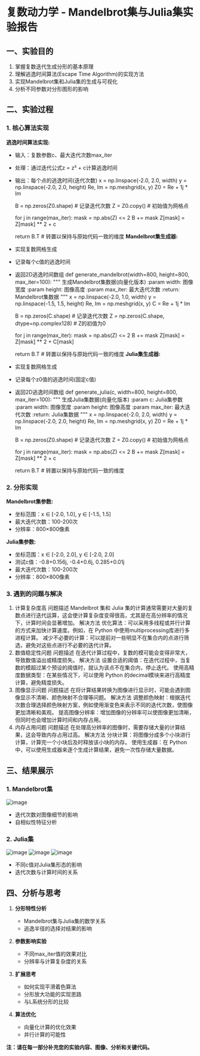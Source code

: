 # 复数动力学 - Mandelbrot集与Julia集实验报告

## 一、实验目的

1. 掌握复数迭代生成分形的基本原理
2. 理解逃逸时间算法(Escape Time Algorithm)的实现方法
3. 实现Mandelbrot集和Julia集的生成与可视化
4. 分析不同参数对分形图形的影响

## 二、实验过程

### 1. 核心算法实现

**逃逸时间算法实现:**
- 输入：复数参数c、最大迭代次数max_iter
- 处理：通过迭代公式z = z² + c计算逃逸时间
- 输出：每个点的逃逸时间(迭代次数)
x = np.linspace(-2.0, 2.0, width)
    y = np.linspace(-2.0, 2.0, height)
    Re, Im = np.meshgrid(x, y)
    Z0 = Re + 1j * Im

    B = np.zeros(Z0.shape)  # 记录迭代次数
    Z = Z0.copy()  # 初始值为网格点

    for j in range(max_iter):
        mask = np.abs(Z) <= 2
        B += mask
        Z[mask] = Z[mask] ** 2 + c

    return B.T  # 转置以保持与原始代码一致的维度
**Mandelbrot集生成器:**
- 实现复数网格生成
- 记录每个c值的逃逸时间
- 返回2D逃逸时间数组
def generate_mandelbrot(width=800, height=800, max_iter=100):
    """
    生成Mandelbrot集数据(向量化版本)
    :param width: 图像宽度
    :param height: 图像高度
    :param max_iter: 最大迭代次数
    :return: Mandelbrot集数据
    """
    x = np.linspace(-2.0, 1.0, width)
    y = np.linspace(-1.5, 1.5, height)
    Re, Im = np.meshgrid(x, y)
    C = Re + 1j * Im

    B = np.zeros(C.shape)  # 记录迭代次数
    Z = np.zeros(C.shape, dtype=np.complex128)  # Z的初值为0

    for j in range(max_iter):
        mask = np.abs(Z) <= 2
        B += mask
        Z[mask] = Z[mask] ** 2 + C[mask]

    return B.T  # 转置以保持与原始代码一致的维度
**Julia集生成器:**
- 实现复数网格生成
- 记录每个z0值的逃逸时间(固定c值)
- 返回2D逃逸时间数组
def generate_julia(c, width=800, height=800, max_iter=100):
    """
    生成Julia集数据(向量化版本)
    :param c: Julia集参数
    :param width: 图像宽度
    :param height: 图像高度
    :param max_iter: 最大迭代次数
    :return: Julia集数据
    """
    x = np.linspace(-2.0, 2.0, width)
    y = np.linspace(-2.0, 2.0, height)
    Re, Im = np.meshgrid(x, y)
    Z0 = Re + 1j * Im

    B = np.zeros(Z0.shape)  # 记录迭代次数
    Z = Z0.copy()  # 初始值为网格点

    for j in range(max_iter):
        mask = np.abs(Z) <= 2
        B += mask
        Z[mask] = Z[mask] ** 2 + c

    return B.T  # 转置以保持与原始代码一致的维度
### 2. 分形实现

**Mandelbrot集参数:**
- 坐标范围：x ∈ [-2.0, 1.0], y ∈ [-1.5, 1.5]
- 最大迭代次数：100-200次
- 分辨率：800×800像素

**Julia集参数:**
- 坐标范围：x ∈ [-2.0, 2.0], y ∈ [-2.0, 2.0]
- 测试c值：-0.8+0.156j, -0.4+0.6j, 0.285+0.01j
- 最大迭代次数：100-200次
- 分辨率：800×800像素

### 3. 遇到的问题与解决

1. 计算复杂度高
问题描述
Mandelbrot 集和 Julia 集的计算通常需要对大量的复数点进行迭代运算，这会使计算复杂度变得很高，尤其是在高分辨率的情况下，计算时间会显著增加。
解决方法
优化算法：可以采用多线程或并行计算的方式来加快计算速度。例如，在 Python 中使用multiprocessing库进行多进程计算。
减少不必要的计算：可以提前对一些明显不在集合内的点进行筛选，避免对这些点进行不必要的迭代计算。
2. 数值稳定性问题
问题描述
在迭代计算过程中，复数的模可能会变得非常大，导致数值溢出或精度损失。
解决方法
设置合适的阈值：在迭代过程中，当复数的模超过某个预设的阈值时，就认为该点不在集合内，停止迭代。
使用高精度数据类型：在某些情况下，可以使用 Python 的decimal模块来进行高精度计算，避免精度损失。
3. 图像显示问题
问题描述
在将计算结果转换为图像进行显示时，可能会遇到图像显示不清晰、颜色映射不合理等问题。
解决方法
调整颜色映射：根据迭代次数合理选择颜色映射方案，例如使用渐变色来表示不同的迭代次数，使图像更加清晰和美观。
提高图像分辨率：增加图像的分辨率可以使图像更加清晰，但同时也会增加计算时间和内存占用。
4. 内存占用问题
问题描述
在处理高分辨率的图像时，需要存储大量的计算结果，这会导致内存占用过高。
解决方法
分块计算：将图像分成多个小块进行计算，计算完一个小块后及时释放该小块的内存。
使用生成器：在 Python 中，可以使用生成器来逐个生成计算结果，避免一次性存储大量数据。

## 三、结果展示

### 1. Mandelbrot集
![image](https://github.com/user-attachments/assets/14cd687e-a0e5-4e7f-ac9e-570269cc54f7)

- 迭代次数对图像细节的影响
- 自相似性特征分析

### 2. Julia集 
![image](https://github.com/user-attachments/assets/b3c3d15c-eaf1-405e-b627-0c987a0d9c06)
![image](https://github.com/user-attachments/assets/ef914cc1-d937-47c2-88fe-36be2a92196a)
![image](https://github.com/user-attachments/assets/8f20ab24-e5dc-4640-9c0b-24a71461d2f2)

- 不同c值对Julia集形态的影响
- 迭代次数与计算时间的关系

## 四、分析与思考

1. **分形特性分析**
   - Mandelbrot集与Julia集的数学关系
   - 逃逸半径的选择对结果的影响

2. **参数影响实验**
   - 不同max_iter值的效果对比
   - 分辨率与计算复杂度的关系

3. **扩展思考**
   - 如何实现平滑着色算法
   - 分形放大功能的实现思路
   - 与L系统分形的比较

4. **算法优化**
   - 向量化计算的优化效果
   - 并行计算的可能性

**注：请在每一部分补充您的实验内容、图像、分析和关键代码。**
